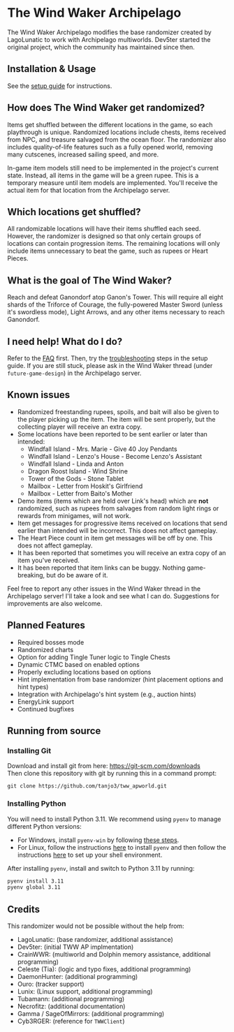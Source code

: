 # The Wind Waker Archipelago

The Wind Waker Archipelago modifies the base randomizer created by LagoLunatic to work with Archipelago multiworlds.
Dev5ter started the original project, which the community has maintained since then.

## Installation & Usage

See the [setup guide](https://github.com/tanjo3/tww_apworld/blob/master/docs/setup_en.md) for instructions.

## How does The Wind Waker get randomized?

Items get shuffled between the different locations in the game, so each playthrough is unique. Randomized locations
include chests, items received from NPC, and treasure salvaged from the ocean floor. The randomizer also includes
quality-of-life features such as a fully opened world, removing many cutscenes, increased sailing speed, and more.

In-game item models still need to be implemented in the project's current state. Instead, all items in the game will be
a green rupee. This is a temporary measure until item models are implemented. You'll receive the actual item for that
location from the Archipelago server.

## Which locations get shuffled?

All randomizable locations will have their items shuffled each seed. However, the randomizer is designed so that only
certain groups of locations can contain progression items. The remaining locations will only include items unnecessary
to beat the game, such as rupees or Heart Pieces.

## What is the goal of The Wind Waker?

Reach and defeat Ganondorf atop Ganon's Tower. This will require all eight shards of the Triforce of Courage, the
fully-powered Master Sword (unless it's swordless mode), Light Arrows, and any other items necessary to reach Ganondorf.

## I need help! What do I do?

Refer to the [FAQ](https://lagolunatic.github.io/wwrando/faq/) first. Then, try the
[troubleshooting](https://github.com/tanjo3/tww_apworld/blob/master/docs/setup_en.md#troubleshooting) steps in the setup
guide. If you are still stuck, please ask in the Wind Waker thread (under `future-game-design`) in the Archipelago
server.

## Known issues

- Randomized freestanding rupees, spoils, and bait will also be given to the player picking up the item. The item will
  be sent properly, but the collecting player will receive an extra copy.
- Some locations have been reported to be sent earlier or later than intended:
  - Windfall Island - Mrs. Marie - Give 40 Joy Pendants
  - Windfall Island - Lenzo's House - Become Lenzo's Assistant
  - Windfall Island - Linda and Anton
  - Dragon Roost Island - Wind Shrine
  - Tower of the Gods - Stone Tablet
  - Mailbox - Letter from Hoskit's Girlfriend
  - Mailbox - Letter from Baito's Mother
- Demo items (items which are held over Link's head) which are **not** randomized, such as rupees from salvages from
  random light rings or rewards from minigames, will not work.
- Item get messages for progressive items received on locations that send earlier than intended will be incorrect. This
  does not affect gameplay.
- The Heart Piece count in item get messages will be off by one. This does not affect gameplay.
- It has been reported that sometimes you will receive an extra copy of an item you've received.
- It has been reported that item links can be buggy. Nothing game-breaking, but do be aware of it.

Feel free to report any other issues in the Wind Waker thread in the Archipelago server! I'll take a look and see what I
can do. Suggestions for improvements are also welcome.

## Planned Features

- Required bosses mode
- Randomized charts
- Option for adding Tingle Tuner logic to Tingle Chests
- Dynamic CTMC based on enabled options
- Properly excluding locations based on options
- Hint implementation from base randomizer (hint placement options and hint types)
- Integration with Archipelago's hint system (e.g., auction hints)
- EnergyLink support
- Continued bugfixes

## Running from source

### Installing Git

Download and install git from here: https://git-scm.com/downloads  
Then clone this repository with git by running this in a command prompt:

```
git clone https://github.com/tanjo3/tww_apworld.git
```

### Installing Python

You will need to install Python 3.11. We recommend using `pyenv` to manage different Python versions:

- For Windows, install `pyenv-win` by following
  [these steps](https://github.com/pyenv-win/pyenv-win?tab=readme-ov-file#quick-start).
- For Linux, follow the instructions [here](https://github.com/pyenv/pyenv?tab=readme-ov-file#automatic-installer) to
  install `pyenv` and then follow the instructions
  [here](https://github.com/pyenv/pyenv?tab=readme-ov-file#set-up-your-shell-environment-for-pyenv) to set up your shell
  environment.

After installing `pyenv`, install and switch to Python 3.11 by running:

```sh
pyenv install 3.11
pyenv global 3.11
```

## Credits

This randomizer would not be possible without the help from:

- LagoLunatic: (base randomizer, additional assistance)
- Dev5ter: (initial TWW AP implmentation)
- CrainWWR: (multiworld and Dolphin memory assistance, additional programming)
- Celeste (Tia): (logic and typo fixes, additional programming)
- DaemonHunter: (additional programming)
- Ouro: (tracker support)
- Lunix: (Linux support, additional programming)
- Tubamann: (additional programming)
- Necrofitz: (additional documentation)
- Gamma / SageOfMirrors: (additional programming)
- Cyb3RGER: (reference for `TWWClient`)
